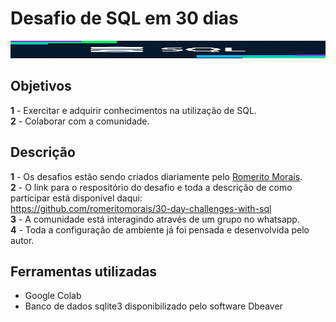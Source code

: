 # Desafio de SQL em 30 dias  

<p align="center">
  <img width="600" height="28" src=src\to_readme\sqlgiphy.gif>
</p>

## Objetivos

**1** - Exercitar e adquirir conhecimentos na utilização de SQL.  
**2** - Colaborar com a comunidade.

## Descrição

**1** - Os desafios estão sendo criados diariamente pelo [Romerito Morais](https://www.linkedin.com/in/romeritomorais/).  
**2** - O link para o respositório do desafio e toda a descrição de como participar está disponível daqui:   
https://github.com/romeritomorais/30-day-challenges-with-sql  
**3** - A comunidade está interagindo através de um grupo no whatsapp.   
**4** - Toda a configuração de ambiente já foi pensada e desenvolvida pelo autor.

## Ferramentas utilizadas

* Google Colab
* Banco de dados sqlite3 disponibilizado pelo software Dbeaver   
